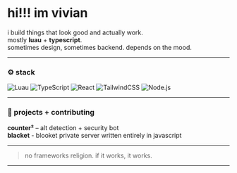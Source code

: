 # hi!!! im vivian

i build things that look good and actually work.  
mostly **luau** + **typescript**.  
sometimes design, sometimes backend. depends on the mood.

---

### ⚙️ stack

![Luau](https://img.shields.io/badge/Luau-000000?style=for-the-badge&logo=roblox&logoColor=white)
![TypeScript](https://img.shields.io/badge/TypeScript-3178C6?style=for-the-badge&logo=typescript&logoColor=white)
![React](https://img.shields.io/badge/React-20232A?style=for-the-badge&logo=react&logoColor=61DAFB)
![TailwindCSS](https://img.shields.io/badge/Tailwind-0EA5E9?style=for-the-badge&logo=tailwindcss&logoColor=white)
![Node.js](https://img.shields.io/badge/Node.js-3C873A?style=for-the-badge&logo=node.js&logoColor=white)

---

### 🔧 projects + contributing

**counter²** – alt detection + security bot  
**blacket** - blooket private server written entirely in javascript

---

> no frameworks religion. if it works, it works.
****
